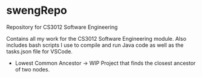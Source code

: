 # swengRepo
Repository for CS3012 Software Engineering

Contains all my work for the CS3012 Software Engineering module. Also includes bash scripts I use to compile and run Java code
as well as the tasks.json file for VSCode.
  - Lowest Common Ancestor -> WIP Project that finds the closest ancestor of two nodes.
